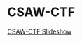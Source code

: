 # CSAW-CTF


[CSAW-CTF Slideshow](https://49thsecuritydivision.github.io/slideshows/2017/01-Intermediate-Monday/02-CSAW-CTF)
